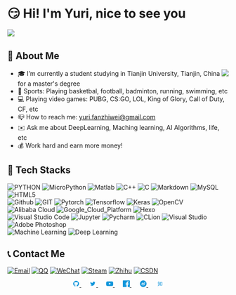 # :smirk: Hi! I'm Yuri, nice to see you
![](https://pic.imgdb.cn/item/60e66fb05132923bf8f3381d.png)
## :eyes: About Me
<img align="right" src="https://github-readme-stats.vercel.app/api?username=FanDady&show_icons=true&icon_color=CE1D2D&text_color=718096&bg_color=ffffff&hide_title=true" />  

- :mortar_board: I’m currently a student studying in Tianjin University, Tianjin, China for a master's degree
- :muscle: Sports: Playing basketbal, football, badminton, running, swimming, etc
- :computer: Playing video games: PUBG, CS:GO, LOL, King of Glory, Call of Duty, CF, etc
- :mailbox_closed: How to reach me: [yuri.fanzhiwei@gmail.com](mailto:yuri.fanzhiwei@gmail.com)
- :envelope: Ask me about DeepLearning, Maching learning, AI Algorithms, life, etc
- :moneybag: Work hard and earn more money!

## :wrench: Tech Stacks
![PYTHON](https://img.shields.io/badge/-Python-333333?style=flat&logo=python&logoColor=white)
![MicroPython](https://img.shields.io/badge/-MicroPython-2B2728?style=flat&logo=MicroPython&logoColor=white)
![Matlab](https://img.shields.io/badge/-Matlab-00599C?style=flat&logo=Matlab&logoColor=white)
![C++](https://img.shields.io/badge/-C++-00599C?style=flat&logo=c++&logoColor=white)
![C](https://img.shields.io/badge/-C-A8B9CC?style=flat&logo=c&logoColor=white)
![Markdown](https://img.shields.io/badge/-Markdown-333333?style=flat&logo=markdown)
![MySQL](https://img.shields.io/badge/-MySQL-4479A1?style=flat&logo=MySQL&logoColor=white)
![HTML5](https://img.shields.io/badge/-HTML5-E34F26?style=flat&logo=html5&logoColor=white)  
![Github](https://img.shields.io/badge/-Github-181717?style=flat&logo=github&logoColor=white)
![GIT](https://img.shields.io/badge/-Git-F05032?style=flat&logo=git&logoColor=white)
![Pytorch](https://img.shields.io/badge/-Pytorch-EE4C2C?style=flat&logo=pytorch&logoColor=white)
![Tensorflow](https://img.shields.io/badge/-Tensorflow-FF6F00?style=flat&logo=tensorflow&logoColor=white)
![Keras](https://img.shields.io/badge/-Keras-D00000?style=flat&logo=keras&logoColor=white)
![OpenCV](https://img.shields.io/badge/-OpenCV-5C3EE8?style=flat&logo=OpenCV&logoColor=white)
![Alibaba Cloud](https://img.shields.io/badge/-AlibabaCloud-FF6A00?style=flat&logo=Alibaba-Cloud&logoColor=white)
![Google_Cloud_Platform](https://img.shields.io/badge/-Google_Cloud_Platform-1a73e8?style=flat-square&logo=google-cloud&logoColor=white)
![Hexo](https://img.shields.io/badge/-Hexo-0E83D?style=flat&logo=Hexo&logoColor=white)  
![Visual Studio Code](https://img.shields.io/badge/-VisualStudioCode-007ACC?style=flat&logo=Visual-Studio-Code&logoColor=white)
![Jupyter](https://img.shields.io/badge/Jupyter-F37626?style=flat-square&logo=Jupyter&logoColor=white)
![Pycharm](https://img.shields.io/badge/-Pycharm-000000?style=flat&logo=Pycharm&logoColor=white)
![CLion](https://img.shields.io/badge/-CLion-000000?style=flat&logo=CLion&logoColor=white)
![Visual Studio](https://img.shields.io/badge/-VisualStudio-5C2D91?style=flat&logo=Visual-Studio&logoColor=white)
![Adobe Photoshop](https://img.shields.io/badge/-Adobe_Photoshop-31A8FF?style=flat&logo=Adobe-Photoshop&logoColor=white)  
![Machine Learning](https://img.shields.io/badge/-Machine_Learning-333333?style=flat&logo=Machine-Learning&logoColor=white)
![Deep Learning](https://img.shields.io/badge/-Deep_Learning-333333?style=flat&logo=Deep-Learning&logoColor=white)

## :telephone_receiver: Contact Me
<a href="mailto:Yuri.Fanzhiwei@gmail.com"><img alt="Email" src="https://img.shields.io/badge/Email-Yuri.Fanzhiwei@gmail.com-blue?style=flat&logo=gmail"></a>
<a href="1140021702@qq.com"><img alt="QQ" src="https://img.shields.io/badge/QQ-1140021702-blue?style=flat&logo=Tencent-QQ&logoColor=white"></a>
<a href="Yuri_FanZhiwei"><img alt="WeChat" src="https://img.shields.io/badge/WeChat-Yuri_FanZhiwei-blue?style=flat&logo=WeChat"></a>
<a href="Steam"><img alt="Steam" src="https://img.shields.io/badge/Steam-1189404453-blue?style=flat&logo=Steam"></a>
[![Zhihu](https://img.shields.io/badge/-Zhihu-0084FF?style=flat&logo=Zhihu&logoColor=white)](https://www.zhihu.com/people/fan-zhi-wei-68)
[![CSDN](https://img.shields.io/badge/-CSDN-333333?style=flat&logo=CSDN&logoColor=white)](https://blog.csdn.net/qq_43711697)

<div align="center">
    <a href="https://github.com/FanDady">
        <img src="https://github.com/FanDady/FanDady/blob/main/images/github.png" width="3%"/>
    </a>
    <img width="3%" />
    <a href="https://twitter.com/ZhiweiFan6">
        <img src="https://github.com/FanDady/FanDady/blob/main/images/twitter.png" width="3%"/>
    </a>
    <img width="3%" />
    <a href="https://www.youtube.com/channel/UCGa3AFKcZCt8btPnHVuKzRw">
        <img src="https://github.com/FanDady/FanDady/blob/main/images/youtube.png" width="3%"/>
    </a>
    <img width="3%" />
    <a href="https://www.facebook.com/profile.php?id=100071474933884">
        <img src="https://github.com/FanDady/FanDady/blob/main/images/facebook.png" width="3%"/>
    </a>
    <img width="3%" />
    <a href="https://weibo.com/u/5869896682/home">
        <img src="https://github.com/FanDady/FanDady/blob/main/images/weibo.png" width="3%"/>
    </a>
    <img width="3%" />
    <a href="https://www.zhihu.com/people/fan-zhi-wei-68">
        <img src="https://github.com/FanDady/FanDady/blob/main/images/zhihu.png" width="3%"/>
    </a>
</div>
